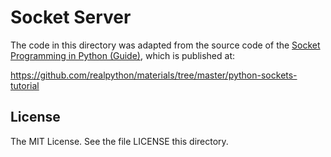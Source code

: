 # Socket Server

The code in this directory was adapted from the source code of the [Socket Programming in Python (Guide)](https://realpython.com/python-sockets/), which is published at:

<https://github.com/realpython/materials/tree/master/python-sockets-tutorial>

## License

The MIT License. See the file LICENSE this directory.
